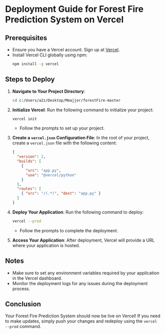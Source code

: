 # Deployment Guide for Forest Fire Prediction System on Vercel

## Prerequisites
- Ensure you have a Vercel account. Sign up at [Vercel](https://vercel.com).
- Install Vercel CLI globally using npm:
  ```bash
  npm install -g vercel
  ```

## Steps to Deploy
1. **Navigate to Your Project Directory**:
   ```bash
   cd c:/Users/a2z/Desktop/Mmajjor/forestFire-master
   ```

2. **Initialize Vercel**:
   Run the following command to initialize your project:
   ```bash
   vercel init
   ```
   - Follow the prompts to set up your project.

3. **Create a `vercel.json` Configuration File**:
   In the root of your project, create a `vercel.json` file with the following content:
   ```json
   {
     "version": 2,
     "builds": [
       {
         "src": "app.py",
         "use": "@vercel/python"
       }
     ],
     "routes": [
       { "src": "/(.*)", "dest": "app.py" }
     ]
   }
   ```

4. **Deploy Your Application**:
   Run the following command to deploy:
   ```bash
   vercel --prod
   ```
   - Follow the prompts to complete the deployment.

5. **Access Your Application**:
   After deployment, Vercel will provide a URL where your application is hosted.

## Notes
- Make sure to set any environment variables required by your application in the Vercel dashboard.
- Monitor the deployment logs for any issues during the deployment process.

## Conclusion
Your Forest Fire Prediction System should now be live on Vercel! If you need to make updates, simply push your changes and redeploy using the `vercel --prod` command.

